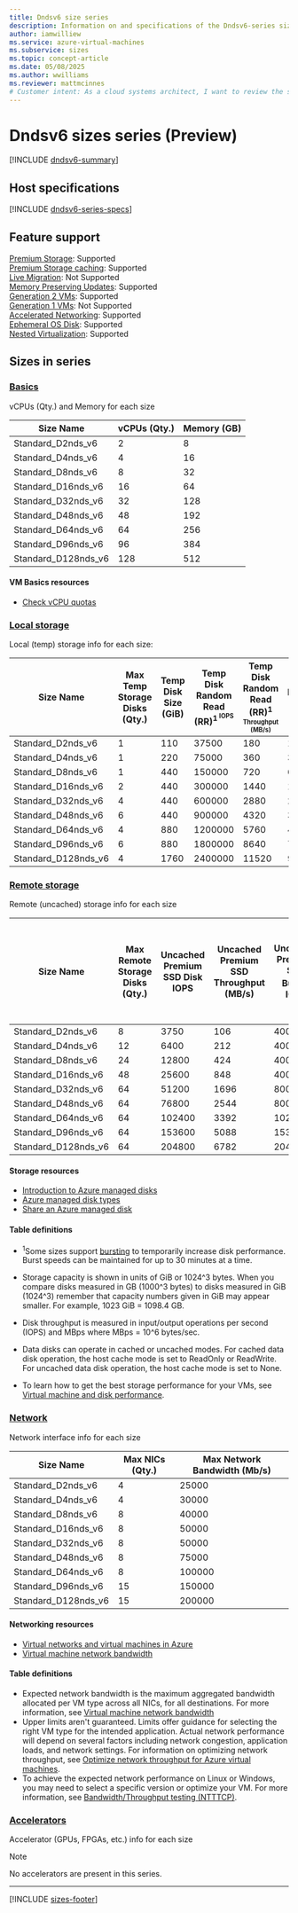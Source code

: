 ```yaml
---
title: Dndsv6 size series
description: Information on and specifications of the Dndsv6-series sizes
author: iamwilliew
ms.service: azure-virtual-machines
ms.subservice: sizes
ms.topic: concept-article
ms.date: 05/08/2025
ms.author: wwilliams
ms.reviewer: mattmcinnes
# Customer intent: As a cloud systems architect, I want to review the specifications and support features of the Dndsv6 size series, so that I can choose the best VM size for my application requirements and optimize performance.
---
```


# Dndsv6 sizes series (Preview)

[!INCLUDE [dndsv6-summary](./includes/dndsv6-series-summary.md)]

## Host specifications
[!INCLUDE [dndsv6-series-specs](./includes/dndsv6-series-specs.md)]

## Feature support
[Premium Storage](../../premium-storage-performance.md): Supported <br>[Premium Storage caching](../../premium-storage-performance.md): Supported <br>[Live Migration](../../maintenance-and-updates.md): Not Supported <br>[Memory Preserving Updates](../../maintenance-and-updates.md): Supported <br>[Generation 2 VMs](../../generation-2.md): Supported <br>[Generation 1 VMs](../../generation-2.md): Not Supported <br>[Accelerated Networking](/azure/virtual-network/create-vm-accelerated-networking-cli): Supported <br>[Ephemeral OS Disk](../../ephemeral-os-disks.md): Supported <br>[Nested Virtualization](/virtualization/hyper-v-on-windows/user-guide/nested-virtualization): Supported <br>

## Sizes in series

### [Basics](#tab/sizebasic)

vCPUs (Qty.) and Memory for each size

| Size Name | vCPUs (Qty.) | Memory (GB) |
| --- | --- | --- |
| Standard_D2nds_v6    | 2    | 8    |
| Standard_D4nds_v6    | 4    | 16   |
| Standard_D8nds_v6    | 8    | 32   |
| Standard_D16nds_v6   | 16   | 64   |
| Standard_D32nds_v6   | 32   | 128  |
| Standard_D48nds_v6   | 48   | 192  |
| Standard_D64nds_v6   | 64   | 256  |
| Standard_D96nds_v6   | 96   | 384  |
| Standard_D128nds_v6  | 128  | 512  |


#### VM Basics resources
- [Check vCPU quotas](../../../virtual-machines/quotas.md)

### [Local storage](#tab/sizestoragelocal)

Local (temp) storage info for each size:

| Size Name | Max Temp Storage Disks (Qty.) | Temp Disk Size (GiB) | Temp Disk Random Read (RR)<sup>1<sup> IOPS | Temp Disk Random Read (RR)<sup>1<sup> Throughput (MB/s) | Temp Disk Random Write (RW)<sup>1<sup> IOPS | Temp Disk Random Write (RW)<sup>1<sup> Throughput (MB/s)
| --- | --- | --- | --- | --- | --- | --- |
| Standard_D2nds_v6    | 1  | 110   | 37500    | 180    | 15000   | 90    |
| Standard_D4nds_v6    | 1  | 220   | 75000    | 360    | 30000   | 180   |
| Standard_D8nds_v6    | 1  | 440   | 150000   | 720    | 60000   | 360   |
| Standard_D16nds_v6   | 2  | 440   | 300000   | 1440   | 120000  | 720   |
| Standard_D32nds_v6   | 4  | 440   | 600000   | 2880   | 240000  | 1440  |
| Standard_D48nds_v6   | 6  | 440   | 900000   | 4320   | 360000  | 2160  |
| Standard_D64nds_v6   | 4  | 880   | 1200000  | 5760   | 480000  | 2880  |
| Standard_D96nds_v6   | 6  | 880   | 1800000  | 8640   | 720000  | 4320  |
| Standard_D128nds_v6  | 4  | 1760  | 2400000  | 11520  | 960000  | 5760  |

### [Remote storage](#tab/sizestorageremote)

Remote (uncached) storage info for each size

| Size Name | Max Remote Storage Disks (Qty.) | Uncached Premium SSD Disk IOPS | Uncached Premium SSD Throughput (MB/s) | Uncached Premium SSD Burst<sup>1</sup> IOPS | Uncached Premium Uncached Premium SSD Burst<sup>1</sup> Throughput (MB/s) | Uncached Ultra Disk and Premium SSD v2 IOPS | Uncached Ultra Disk and Premium SSD v2 Throughput (MB/s) | Uncached Burst<sup>1</sup> Ultra Disk and Premium SSD v2 IOPS | Uncached Burst<sup>1</sup> Ultra Disk and Premium SSD v2 Disk Throughput (MB/s) 
| --- | --- | --- | --- | --- | --- | --- | --- | --- | --- |
| Standard_D2nds_v6    | 8   | 3750    | 106   | 40000   | 1250  | 4167    | 124   | 44444   | 1463  |
| Standard_D4nds_v6    | 12  | 6400    | 212   | 40000   | 1250  | 8333    | 248   | 52083   | 1463  |
| Standard_D8nds_v6    | 24  | 12800   | 424   | 40000   | 1250  | 16667   | 496   | 52083   | 1463  |
| Standard_D16nds_v6   | 48  | 25600   | 848   | 40000   | 1250  | 33333   | 992   | 52083   | 1463  |
| Standard_D32nds_v6   | 64  | 51200   | 1696  | 80000   | 1696  | 66667   | 1984  | 104167  | 1984  |
| Standard_D48nds_v6   | 64  | 76800   | 2544  | 80000   | 2544  | 100000  | 2976  | 104167  | 2976  |
| Standard_D64nds_v6   | 64  | 102400  | 3392  | 102400  | 3392  | 133333  | 3969  | 133333  | 3969  |
| Standard_D96nds_v6   | 64  | 153600  | 5088  | 153600  | 5088  | 200000  | 5953  | 200000  | 5953  |
| Standard_D128nds_v6  | 64  | 204800  | 6782  | 204800  | 6782  | 266667  | 7935  | 266667  | 7935  |

#### Storage resources
- [Introduction to Azure managed disks](../../../virtual-machines/managed-disks-overview.md)
- [Azure managed disk types](../../../virtual-machines/disks-types.md)
- [Share an Azure managed disk](../../../virtual-machines/disks-shared.md)

#### Table definitions
- <sup>1</sup>Some sizes support [bursting](../../disk-bursting.md) to temporarily increase disk performance. Burst speeds can be maintained for up to 30 minutes at a time.

- Storage capacity is shown in units of GiB or 1024^3 bytes. When you compare disks measured in GB (1000^3 bytes) to disks measured in GiB (1024^3) remember that capacity numbers given in GiB may appear smaller. For example, 1023 GiB = 1098.4 GB.
- Disk throughput is measured in input/output operations per second (IOPS) and MBps where MBps = 10^6 bytes/sec.
- Data disks can operate in cached or uncached modes. For cached data disk operation, the host cache mode is set to ReadOnly or ReadWrite. For uncached data disk operation, the host cache mode is set to None.
- To learn how to get the best storage performance for your VMs, see [Virtual machine and disk performance](../../../virtual-machines/disks-performance.md).

### [Network](#tab/sizenetwork)

Network interface info for each size

| Size Name | Max NICs (Qty.) | Max Network Bandwidth (Mb/s) |
| --- | --- | --- |
| Standard_D2nds_v6    | 4   | 25000   |
| Standard_D4nds_v6    | 4   | 30000   |
| Standard_D8nds_v6    | 8   | 40000   |
| Standard_D16nds_v6   | 8   | 50000   |
| Standard_D32nds_v6   | 8   | 50000   |
| Standard_D48nds_v6   | 8   | 75000   |
| Standard_D64nds_v6   | 8   | 100000  |
| Standard_D96nds_v6   | 15  | 150000  |
| Standard_D128nds_v6  | 15  | 200000  |

#### Networking resources
- [Virtual networks and virtual machines in Azure](/azure/virtual-network/network-overview)
- [Virtual machine network bandwidth](/azure/virtual-network/virtual-machine-network-throughput)

#### Table definitions
- Expected network bandwidth is the maximum aggregated bandwidth allocated per VM type across all NICs, for all destinations. For more information, see [Virtual machine network bandwidth](/azure/virtual-network/virtual-machine-network-throughput)
- Upper limits aren't guaranteed. Limits offer guidance for selecting the right VM type for the intended application. Actual network performance will depend on several factors including network congestion, application loads, and network settings. For information on optimizing network throughput, see [Optimize network throughput for Azure virtual machines](/azure/virtual-network/virtual-network-optimize-network-bandwidth). 
-  To achieve the expected network performance on Linux or Windows, you may need to select a specific version or optimize your VM. For more information, see [Bandwidth/Throughput testing (NTTTCP)](/azure/virtual-network/virtual-network-bandwidth-testing).

### [Accelerators](#tab/sizeaccelerators)

Accelerator (GPUs, FPGAs, etc.) info for each size

> [!NOTE]
> No accelerators are present in this series.

---

[!INCLUDE [sizes-footer](../includes/sizes-footer.md)]

